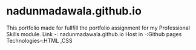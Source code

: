 # nadunmadawala.github.io
This portfolio made for fullfill the  portfolio assignment for my Professional Skills module.
Link -: nadunmadawala.github.io
Host in -:Github pages
Technologies-:HTML ,CSS
